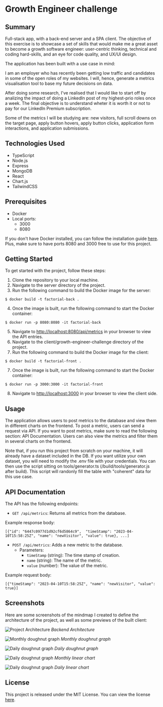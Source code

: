 # Growth Engineer challenge

## Summary
Full-stack app, with a back-end server and a SPA client. The objective of this exercise is to showcase a set of skills that would make me a great asset to become a growth software engineer: user-centric thinking, technical and coding hard-skills, and an eye for code quality, and UX/UI design. 

The application has been built with a use case in mind: 

I am an employer who has recently been getting low traffic and candidates in some of the open roles of my websites. I will, hence, generate a metrics visualisation tool to base my future decisions on data. 

After doing some research, I've realised that I would like to start off by analizing the impact of doing a LinkedIn post of my highest-prio roles once a week. The final objective is to understand wheter it is worth it or not to pay for our LinkedIn Premium subscription. 

Some of the metrics I will be studying are: new visitors, full scroll downs on the target page, apply button hovers, apply button clicks, application form interactions, and application submissions.

## Technologies Used
- TypeScript 
- Node.js
- Express
- MongoDB
- React
- Chart.js
- TailwindCSS

## Prerequisites
- Docker
- Local ports:
    - 3000
    - 8080

If you don't have Docker installed, you can follow the installation guide [here](https://docs.docker.com/get-docker/).
Plus, make sure to have ports 8080 and 3000 free to use for this project.

## Getting Started

To get started with the project, follow these steps:

1. Clone the repository to your local machine.
2. Navigate to the server directory of the project.
3. Run the following command to build the Docker image for the server:
```
$ docker build -t factorial-back .
```
4. Once the image is built, run the following command to start the Docker container:
```
$ docker run -p 8080:8080 -it factorial-back
```
5. Navigate to [http://localhost:8080/api/metrics](http://localhost:8080/api/metrics) in your browser to view the API entries.
6. Navigate to the client/growth-engineer-challenge directory of the project.
7. Run the following command to build the Docker image for the client:
```
$ docker build -t factorial-front .
```
7. Once the image is built, run the following command to start the Docker container:
```
$ docker run -p 3000:3000 -it factorial-front
```
8. Navigate to [http://localhost:3000](http://localhost:3000) in your browser to view the client side.

## Usage

The application allows users to post metrics to the database and view them in different charts on the frontend. To post a metric, users can send a request via API. If you want to post metrics, make sure to read the following section: API Documentation. Users can also view the metrics and filter them in several charts on the frontend.

Note that, if you run this project from scratch on your machine, it will already have a dataset included in the DB. If you want utilize your own dataset, you will need to modify the .env file with your credentials. You can then use the script sitting on tools/generator.ts (/build/tools/generator.js after build). This script will randonly fill the table with "coherent" data for this use case.

## API Documentation

The API has the following endpoints:
- `GET /api/metrics`: Returns all metrics from the database.

Example response body:

    [{"id": "6447c0977d1d92cf6d5864c9",  "timeStamp": "2023-04-10T15:58:25Z", "name": "newVisitor", "value": true}, ...]


- `POST /api/metrics`: Adds a new metric to the database.
  - Parameters:
    - `timeStamp` (string): The time stamp of creation.
    - `name` (string): The name of the metric.
    - `value` (number): The value of the metric.

Example request body:

    [{"timeStamp": "2023-04-10T15:58:25Z", "name": "newVisitor", "value": true}]

## Screenshots

Here are some screenshots of the mindmap I created to define the architecture of the project, as well as some previews of the built client:

![Project Architecture](server/public/screenshots/architecture.png)
*Backend Architecture*

![Monthly doughnut graph](server/public/screenshots/monthlyDoughnut.png)
*Monthly doughnut graph*

![Daily doughnut graph](server/public/screenshots/dailyDoughnut.png)
*Daily doughnut graph*

![Daily doughnut graph](server/public/screenshots/monthlyLinear.png)
*Monthly linear chart*

![Daily doughnut graph](server/public/screenshots/dailyLinear.png)
*Daily linear chart*

## License

This project is released under the MIT License. You can view the license [here](LICENSE).